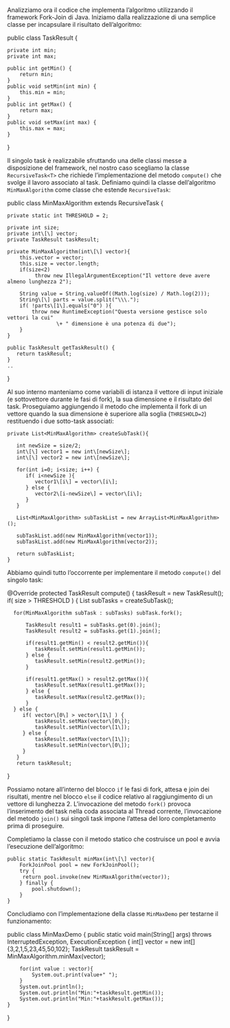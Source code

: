 Analizziamo ora il codice che implementa l’algoritmo utilizzando il framework Fork-Join di Java. Iniziamo dalla realizzazione di una semplice classe per incapsulare il risultato dell’algoritmo:

public class TaskResult {

	private int min;
	private int max;

	public int getMin() {
		return min;
	}
	public void setMin(int min) {
		this.min = min;
	}
	public int getMax() {
		return max;
	}
	public void setMax(int max) {
		this.max = max;
	}
}

Il singolo task è realizzabile sfruttando una delle classi messe a disposizione del framework, nel nostro caso scegliamo la classe `RecursiveTask<T>` che richiede l’implementazione del metodo `compute()` che svolge il lavoro associato al task. Definiamo quindi la classe dell’algoritmo `MinMaxAlgorithm` come classe che estende `RecursiveTask`:

public class MinMaxAlgorithm extends RecursiveTask<TaskResult> {

    private static int THRESHOLD = 2;
    
    private int size;
    private int\[\] vector;
    private TaskResult taskResult;
    
    private MinMaxAlgorithm(int\[\] vector){
        this.vector = vector;
        this.size = vector.length;
        if(size<2)
			 throw new IllegalArgumentException("Il vettore deve avere almeno lunghezza 2");
	
        String value = String.valueOf((Math.log(size) / Math.log(2)));
        String\[\] parts = value.split("\\\.");
        if( !parts\[1\].equals("0") ){		
            throw new RuntimeException("Questa versione gestisce solo vettori la cui"
					\+ " dimensione è una potenza di due");
        }
    }
	
    public TaskResult getTaskResult() {
       return taskResult;
    }
    ..
}

Al suo interno manteniamo come variabili di istanza il vettore di input iniziale (e sottovettore durante le fasi di fork), la sua dimensione e il risultato del task. Proseguiamo aggiungendo il metodo che implementa il fork di un vettore quando la sua dimensione è superiore alla soglia (`THRESHOLD=2`) restituendo i due sotto-task associati:

    private List<MinMaxAlgorithm> createSubTask(){
		
       int newSize = size/2;
       int\[\] vector1 = new int\[newSize\];
       int\[\] vector2 = new int\[newSize\];

       for(int i=0; i<size; i++) {
          if( i<newSize ){
             vector1\[i\] = vector\[i\];
          } else {
             vector2\[i-newSize\] = vector\[i\];
          }
       }
		
       List<MinMaxAlgorithm> subTaskList = new ArrayList<MinMaxAlgorithm>();
		
       subTaskList.add(new MinMaxAlgorithm(vector1));
       subTaskList.add(new MinMaxAlgorithm(vector2));

       return subTaskList;
    }

Abbiamo quindi tutto l’occorrente per implementare il metodo `compute()` del singolo task:

@Override
protected TaskResult compute() {
   taskResult = new TaskResult();
   if( size > THRESHOLD ) {
      List<MinMaxAlgorithm> subTasks = createSubTask();
    	   
      for(MinMaxAlgorithm subTask : subTasks) subTask.fork();
    	   
          TaskResult result1 = subTasks.get(0).join();
          TaskResult result2 = subTasks.get(1).join();
    	
          if(result1.getMin() < result2.getMin()){
             taskResult.setMin(result1.getMin());
          } else {
             taskResult.setMin(result2.getMin());
          }
    		  
          if(result1.getMax() > result2.getMax()){
             taskResult.setMax(result1.getMax());
          } else {
             taskResult.setMax(result2.getMax());
          }
      } else {
         if( vector\[0\] > vector\[1\] ) {
             taskResult.setMax(vector\[0\]);
             taskResult.setMin(vector\[1\]);
         } else {
             taskResult.setMax(vector\[1\]);
             taskResult.setMin(vector\[0\]);
         }
       }
       return taskResult;
}

Possiamo notare all’interno del blocco `if` le fasi di fork, attesa e join dei risultati, mentre nel blocco `else` il codice relativo al raggiungimento di un vettore di lunghezza 2. L’invocazione del metodo `fork()` provoca l’inserimento del task nella coda associata al Thread corrente, l’invocazione del metodo `join()` sui singoli task impone l’attesa del loro completamento prima di proseguire.

Completiamo la classe con il metodo statico che costruisce un pool e avvia l’esecuzione dell’algoritmo:

	
	public static TaskResult minMax(int\[\] vector){
		ForkJoinPool pool = new ForkJoinPool();
		try {
		 return pool.invoke(new MinMaxAlgorithm(vector));
		} finally {
			pool.shutdown();
		}
	}	

Concludiamo con l’implementazione della classe `MinMaxDemo` per testarne il funzionamento:

public class MinMaxDemo {
	public static void main(String\[\] args) throws InterruptedException, ExecutionException {
		int\[\] vector = new int\[\]{3,2,1,5,23,45,50,102};
		TaskResult taskResult = MinMaxAlgorithm.minMax(vector);
		
		for(int value : vector){
			System.out.print(value+" ");
		}
		System.out.println();
		System.out.println("Min:"+taskResult.getMin());
		System.out.println("Min:"+taskResult.getMax());
	}
}